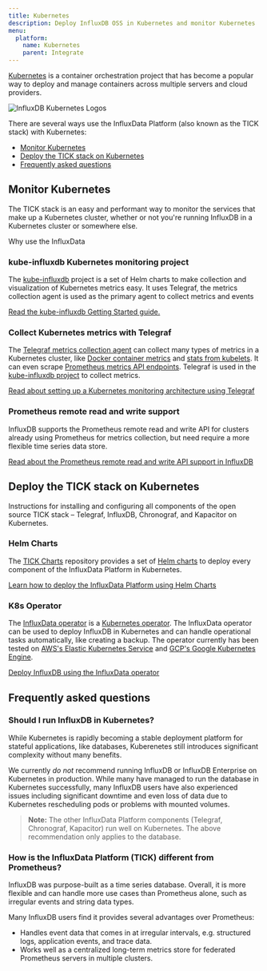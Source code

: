 ```yaml
---
title: Kubernetes
description: Deploy InfluxDB OSS in Kubernetes and monitor Kubernetes
menu:
  platform:
    name: Kubernetes
    parent: Integrate
---
```


[Kubernetes](https://kubernetes.io/) is a container orchestration project that
has become a popular way to deploy and manage containers across multiple servers and cloud providers.

![InfluxDB Kubernetes Logos](/img/platform/flux-kube.png)

There are several ways use the InfluxData Platform (also known as the TICK
stack) with Kubernetes:

- [Monitor Kubernetes](#monitor-kubernetes-https-www-influxdata-com-blog-monitoring-kubernetes-architecture)
- [Deploy the TICK stack on Kubernetes](#deploy-the-tick-stack-on-kubernetes-https-github-com-influxdata-tick-charts)
- [Frequently asked questions](#frequently-asked-questions)

## Monitor Kubernetes
The TICK stack is an easy and performant way to monitor the services that make up a Kubernetes cluster, whether or not you're running InfluxDB in a Kubernetes cluster or somewhere else.

Why use the InfluxData

### kube-influxdb Kubernetes monitoring project

The [kube-influxdb](https://github.com/influxdata/kube-influxdb) project is a set of Helm charts to make collection and visualization of Kubernetes metrics easy. It uses Telegraf, the metrics collection agent is used as the primary agent to collect metrics and events

[Read the kube-influxdb Getting Started guide.](https://github.com/influxdata/kube-influxdb/blob/master/docs/v1.0/getting_started.md)

### Collect Kubernetes metrics with Telegraf

The [Telegraf metrics collection agent](https://docs.influxdata.com/telegraf/v1.9/introduction/getting-started/) can collect many types of metrics in a Kubernetes cluster, like [Docker container metrics](https://github.com/influxdata/telegraf/blob/release-1.9/plugins/inputs/docker/README.md) and [stats from kubelets](https://github.com/influxdata/telegraf/tree/release-1.9/plugins/inputs/kubernetes). It can even scrape [Prometheus metrics API endpoints](https://github.com/influxdata/telegraf/tree/release-1.9/plugins/inputs/prometheus). Telegraf is used in the [kube-influxdb project](#kube-influxdb-kubernetes-monitoring-project) to collect metrics.

[Read about setting up a Kubernetes monitoring architecture using Telegraf](https://www.influxdata.com/blog/monitoring-kubernetes-architecture/)

### Prometheus remote read and write support

InfluxDB supports the Prometheus remote read and write API for clusters already using Prometheus for metrics collection, but need require a more flexible time series data store.

[Read about the Prometheus remote read and write API support in InfluxDB](https://docs.influxdata.com/influxdb/v1.7/supported_protocols/prometheus/)

## Deploy the TICK stack on Kubernetes
Instructions for installing and configuring all components of the open source TICK stack – Telegraf, InfluxDB, Chronograf, and Kapacitor on Kubernetes.

### Helm Charts

The [TICK Charts](https://github.com/influxdata/tick-charts) repository provides a set of [Helm charts](https://docs.helm.sh/) to deploy every component of the InfluxData Platform in Kubernetes.

[Learn how to deploy the InfluxData Platform using Helm Charts](https://github.com/influxdata/tick-charts/blob/master/README.md)

### K8s Operator

The [InfluxData operator](https://github.com/influxdata/influxdata-operator) is a [Kubernetes operator](https://coreos.com/operators/). The InfluxData operator can be used to deploy InfluxDB in Kubernetes and can handle operational tasks automatically, like creating a backup. The operator currently has been tested on [AWS's Elastic Kubernetes Service](https://aws.amazon.com/eks/) and [GCP's Google Kubernetes Engine](https://cloud.google.com/kubernetes-engine/).

[Deploy InfluxDB using the InfluxData operator](https://github.com/influxdata/influxdata-operator)

## Frequently asked questions

### Should I run InfluxDB in Kubernetes?

While Kubernetes is rapidly becoming a stable deployment platform for stateful
applications, like databases, Kuberenetes still introduces significant
complexity without many benefits.

We currently _do not_ recommend running InfluxDB or InfluxDB Enterprise on
Kubernetes in production. While many have managed to run the database in
Kubernetes successfully, many InfluxDB users have also experienced issues
including significant downtime and even loss of data due to Kubernetes
rescheduling pods or problems with mounted volumes.

> **Note:** The other InfluxData Platform components (Telegraf, Chronograf, Kapacitor) run well on Kubernetes. The above recommendation only applies to the database.

### How is the InfluxData Platform (TICK) different from Prometheus?

InfluxDB was purpose-built as a time series database. Overall, it is more flexible and can handle more use cases than Prometheus alone, such as irregular events and string data types.

Many InfluxDB users find it provides several advantages over Prometheus:
- Handles event data that comes in at irregular intervals, e.g. structured logs, application events, and trace data.
- Works well as a centralized long-term metrics store for federated Prometheus servers in multiple clusters.
